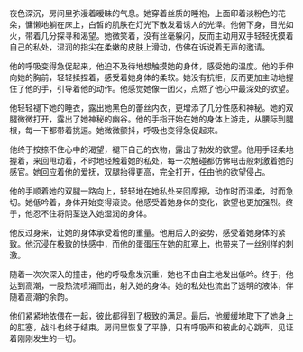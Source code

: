 夜色深沉，房间里弥漫着暧昧的气息。她穿着丝质的睡袍，上面印着淡粉色的花朵，慵懒地躺在床上，白皙的肌肤在灯光下散发着诱人的光泽。他俯下身，目光如火，带着几分探寻和渴望。她微笑着，没有丝毫躲闪，反而主动用双手轻轻抚摸着自己的私处，湿润的指尖在柔嫩的皮肤上滑动，仿佛在诉说着无声的邀请。

他的呼吸变得急促起来，他迫不及待地想触摸她的身体，感受她的温度。他的手伸向她的胸前，轻轻揉捏着，感受着她身体的柔软。她没有抗拒，反而更加主动地握住了他的手，引导着他的动作。他感觉她像一团火，点燃了他心中最深处的欲望。

他轻轻褪下她的睡衣，露出她黑色的蕾丝内衣，更增添了几分性感和神秘。她的双腿微微打开，露出了她神秘的幽谷。他的手指开始在她的身体上游走，从腰际到腿根，每一下都带着挑逗。她微微颤抖，呼吸也变得急促起来。

他终于按捺不住心中的渴望，褪下自己的衣物，露出了勃发的欲望。他用手轻柔地握着，来回甩动着，不时地轻触着她的私处，每一次触碰都仿佛电击般刺激着她的感官。她回应着他的爱抚，双腿抬得更高，完全打开，任由他的欲望侵占。

他的手顺着她的双腿一路向上，轻轻地在她私处来回摩擦，动作时而温柔，时而急切。她低吟着，身体开始变得滚烫。他感受着她身体的变化，欲望也更加强烈。终于，他忍不住将阴茎送入她湿润的身体。

他反过身来，让她的身体承受着他的重量。他用后入的姿势，感受着她身体的紧致。他沉浸在极致的快感中，而他的蛋蛋压在她的肛塞上，也带来了一丝别样的刺激。 

随着一次次深入的撞击，他的呼吸愈发沉重，她也不由自主地发出低吟。终于，他达到高潮，一股热流喷涌而出，射入她的身体。她的私处也流出了透明的液体，伴随着高潮的余韵。

他们紧紧地依偎在一起，彼此都得到了极致的满足。最后，他缓缓地取下了她身上的肛塞，战斗也终于结束。房间里恢复了平静，只有呼吸声和彼此的心跳声，见证着刚刚发生的一切。
